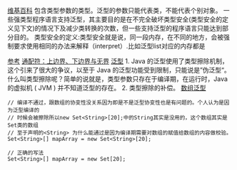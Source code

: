 [维基百科](https://zh.wikipedia.org/wiki/%E6%B3%9B%E5%9E%8B)
    包含类型参数的类型。泛型的参数只能代表类，不能代表个别对象。
    一些强类型程序语言支持泛型，其主要目的是在不完全破坏类型安全(类型安全的定义见下文)的情况下及减少类转换的次数，但一些支持泛型的程序语言只能达到部分目的。
    类型安全的定义:类型安全就是说，同一段内存，在不同的地方，会被强制要求使用相同的办法来解释（interpret）.比如泛型list对应的内存都是


[参考](https://blog.csdn.net/s10461/article/details/53941091)
[通配符：上边界、下边界与无界](https://blog.csdn.net/hanchao5272/article/details/79355931)
[泛型](https://segmentfault.com/a/1190000005179142)
    1. Java 的泛型使用了类型擦除机制，这个引来了很大的争议，以至于 Java 的泛型功能受到限制，只能说是”伪泛型“。什么叫类型擦除呢？简单的说就是，类型参数只存在于编译期，在运行时，Java 的虚拟机 ( JVM ) 并不知道泛型的存在。
    2. 类型擦除的补偿。
[数组泛型](https://www.zhihu.com/question/20928981)
```
// 编译不通过，跟数组的协变性没关系因为即是不是泛型协变性也是有问题的。个人认为是因为泛型编译的
// 时候会被擦除所以new Set<String>[20];中的String其实是没用的，这个数组其实是Set类的数组
// 至于声明的<String> 为什么能通过是因为编译期需要对数组的赋值给数组的内容做校验。
Set<String>[] mapArray = new Set<String>[20];

// 正确的写法
Set<String>[] mapArray = new Set[20];


```
